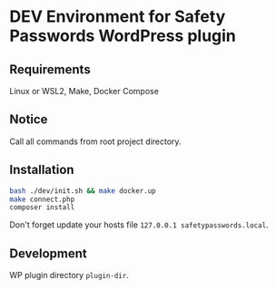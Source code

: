 # DEV Environment for Safety Passwords WordPress plugin

## Requirements
Linux or WSL2, Make, Docker Compose

## Notice
Call all commands from root project directory.

## Installation

```bash
bash ./dev/init.sh && make docker.up
make connect.php 
composer install
```

Don't forget update your hosts file
`127.0.0.1 safetypasswords.local`.

## Development
WP plugin directory `plugin-dir`.
